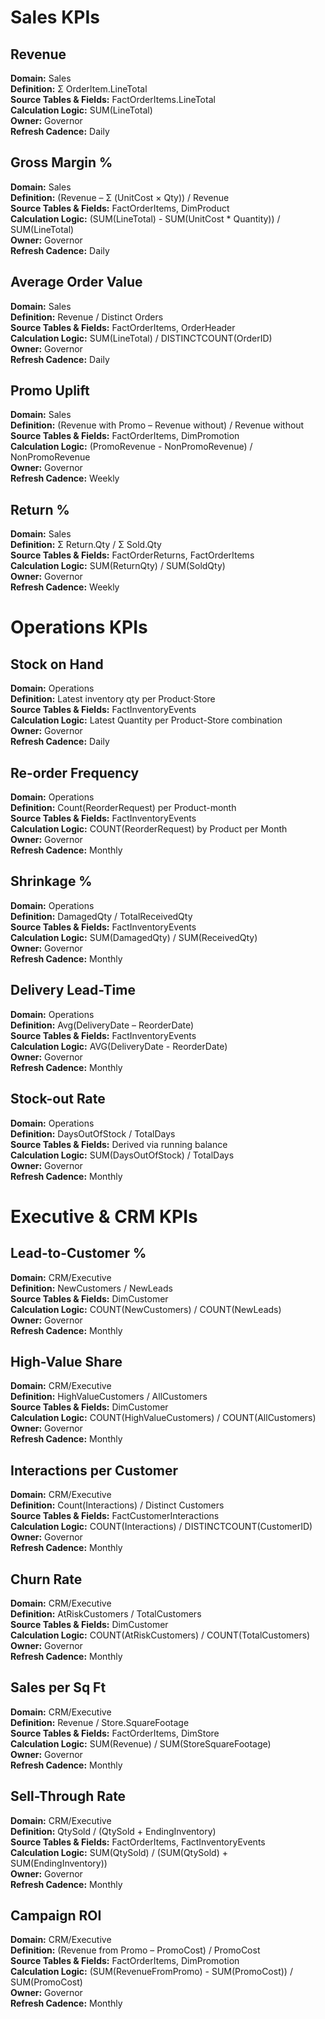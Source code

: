 # Sales KPIs

## Revenue
**Domain:** Sales  
**Definition:** Σ OrderItem.LineTotal  
**Source Tables & Fields:** FactOrderItems.LineTotal  
**Calculation Logic:** SUM(LineTotal)  
**Owner:** Governor  
**Refresh Cadence:** Daily  

## Gross Margin %
**Domain:** Sales  
**Definition:** (Revenue – Σ (UnitCost × Qty)) / Revenue  
**Source Tables & Fields:** FactOrderItems, DimProduct  
**Calculation Logic:** (SUM(LineTotal) - SUM(UnitCost * Quantity)) / SUM(LineTotal)  
**Owner:** Governor  
**Refresh Cadence:** Daily  

## Average Order Value
**Domain:** Sales  
**Definition:** Revenue / Distinct Orders  
**Source Tables & Fields:** FactOrderItems, OrderHeader  
**Calculation Logic:** SUM(LineTotal) / DISTINCTCOUNT(OrderID)  
**Owner:** Governor  
**Refresh Cadence:** Daily  

## Promo Uplift
**Domain:** Sales  
**Definition:** (Revenue with Promo – Revenue without) / Revenue without  
**Source Tables & Fields:** FactOrderItems, DimPromotion  
**Calculation Logic:** (PromoRevenue - NonPromoRevenue) / NonPromoRevenue  
**Owner:** Governor  
**Refresh Cadence:** Weekly  

## Return %
**Domain:** Sales  
**Definition:** Σ Return.Qty / Σ Sold.Qty  
**Source Tables & Fields:** FactOrderReturns, FactOrderItems  
**Calculation Logic:** SUM(ReturnQty) / SUM(SoldQty)  
**Owner:** Governor  
**Refresh Cadence:** Weekly  

# Operations KPIs

## Stock on Hand
**Domain:** Operations  
**Definition:** Latest inventory qty per Product⋅Store  
**Source Tables & Fields:** FactInventoryEvents  
**Calculation Logic:** Latest Quantity per Product-Store combination  
**Owner:** Governor  
**Refresh Cadence:** Daily  

## Re-order Frequency
**Domain:** Operations  
**Definition:** Count(ReorderRequest) per Product-month  
**Source Tables & Fields:** FactInventoryEvents  
**Calculation Logic:** COUNT(ReorderRequest) by Product per Month  
**Owner:** Governor  
**Refresh Cadence:** Monthly  

## Shrinkage %
**Domain:** Operations  
**Definition:** DamagedQty / TotalReceivedQty  
**Source Tables & Fields:** FactInventoryEvents  
**Calculation Logic:** SUM(DamagedQty) / SUM(ReceivedQty)  
**Owner:** Governor  
**Refresh Cadence:** Monthly  

## Delivery Lead-Time
**Domain:** Operations  
**Definition:** Avg(DeliveryDate – ReorderDate)  
**Source Tables & Fields:** FactInventoryEvents  
**Calculation Logic:** AVG(DeliveryDate - ReorderDate)  
**Owner:** Governor  
**Refresh Cadence:** Monthly  

## Stock-out Rate
**Domain:** Operations  
**Definition:** DaysOutOfStock / TotalDays  
**Source Tables & Fields:** Derived via running balance  
**Calculation Logic:** SUM(DaysOutOfStock) / TotalDays  
**Owner:** Governor  
**Refresh Cadence:** Monthly  

# Executive & CRM KPIs

## Lead-to-Customer %
**Domain:** CRM/Executive  
**Definition:** NewCustomers / NewLeads  
**Source Tables & Fields:** DimCustomer  
**Calculation Logic:** COUNT(NewCustomers) / COUNT(NewLeads)  
**Owner:** Governor  
**Refresh Cadence:** Monthly  

## High-Value Share
**Domain:** CRM/Executive  
**Definition:** HighValueCustomers / AllCustomers  
**Source Tables & Fields:** DimCustomer  
**Calculation Logic:** COUNT(HighValueCustomers) / COUNT(AllCustomers)  
**Owner:** Governor  
**Refresh Cadence:** Monthly  

## Interactions per Customer
**Domain:** CRM/Executive  
**Definition:** Count(Interactions) / Distinct Customers  
**Source Tables & Fields:** FactCustomerInteractions  
**Calculation Logic:** COUNT(Interactions) / DISTINCTCOUNT(CustomerID)  
**Owner:** Governor  
**Refresh Cadence:** Monthly  

## Churn Rate
**Domain:** CRM/Executive  
**Definition:** AtRiskCustomers / TotalCustomers  
**Source Tables & Fields:** DimCustomer  
**Calculation Logic:** COUNT(AtRiskCustomers) / COUNT(TotalCustomers)  
**Owner:** Governor  
**Refresh Cadence:** Monthly  

## Sales per Sq Ft
**Domain:** CRM/Executive  
**Definition:** Revenue / Store.SquareFootage  
**Source Tables & Fields:** FactOrderItems, DimStore  
**Calculation Logic:** SUM(Revenue) / SUM(StoreSquareFootage)  
**Owner:** Governor  
**Refresh Cadence:** Monthly  

## Sell-Through Rate
**Domain:** CRM/Executive  
**Definition:** QtySold / (QtySold + EndingInventory)  
**Source Tables & Fields:** FactOrderItems, FactInventoryEvents  
**Calculation Logic:** SUM(QtySold) / (SUM(QtySold) + SUM(EndingInventory))  
**Owner:** Governor  
**Refresh Cadence:** Monthly  

## Campaign ROI
**Domain:** CRM/Executive  
**Definition:** (Revenue from Promo – PromoCost) / PromoCost  
**Source Tables & Fields:** FactOrderItems, DimPromotion  
**Calculation Logic:** (SUM(RevenueFromPromo) - SUM(PromoCost)) / SUM(PromoCost)  
**Owner:** Governor  
**Refresh Cadence:** Monthly  
